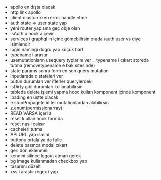- apollo en dışta olacak
- http link apollo
- client olustururken error handle etme
- auth state => user state yap
- yeni router yapısına geç obje olan
- isAuth u hook a çevir
- services i graphql in içine gömebilirsin orada /auth user vs diye isimlendir
- login namingi dogru yap küçük harf
- typename i arastır
- usemutationların usequery typlarını ver \_\_typename i cıkart storeda tutma (removetypename e bak sitesinde)
- state params sonra form en son query mutation
- inputlarada o stateleri ver
- bütün durumları ver iflerler querylerdeki
- isDirty gibi durumları kullanabilirsin
- tableda delete işlemi yapma hooc kullan komponent içinde komponent
- loading en üstte olacak
- e stopPropagete id ler mutationlardan alabilirsin
- z.enum(permissionarray)
- READ VARSA içeri al
- reset kıullan hook formda
- reset nasıl calısır
- cacheleri tutma
- API URL yap ismini
- buttonu ortala ya da fulle
- delete basınca modal cıkart
- geri dön eklenmeli
- kendini silince logout atman gerek
- bg image kullanmadan checkbox yap
- tasarımı düzelt
- xss i araştır regex i yap
